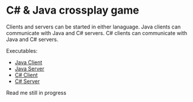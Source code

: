 # C# & Java crossplay game
Clients and servers can be started in either lanaguage. 
Java clients can communicate with Java and C# servers. 
C# clients can communicate with Java and C# servers. 

Executables:
- [Java Client](https://github.com/SamAbley/Showcase/blob/master/Crossplay%20Ball%20game/JavaClient.jar)
- [Java Server](https://github.com/SamAbley/Showcase/blob/master/Crossplay%20Ball%20game/JavaServer.jar)
- [C# Client](https://github.com/SamAbley/Showcase/blob/master/Crossplay%20Ball%20game/GameClient.exe)
- [C# Server](https://github.com/SamAbley/Showcase/blob/master/Crossplay%20Ball%20game/GameServer.exe)


Read me still in progress 
